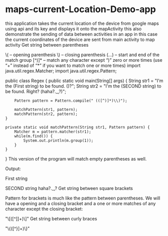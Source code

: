 # maps-current-Location-Demo-app
this application takes the current location of the device from google maps using api and its key and displays it onto the mapActivity this also demonstrate the sending of data between activities in an app in this case the current coordinates of the device are sent from main activity to map activity
Get string between parentheses

\\( – opening parenthesis
\\) – closing parenthesis
(...) – start and end of the match group
[^)]* – match any character except “)” zero or more times (use “+” instead of “*” if you want to match one or more times)
import java.util.regex.Matcher;
import java.util.regex.Pattern;
 
public class Regex
{
    public static void main(String[] args)
    {
        String str1 = "I'm the (First string) to be found. ()?";
        String str2 = "I'm the (SECOND string) to be found. Right? (haha?._,?)";
 
        Pattern pattern = Pattern.compile(" (([^)]*)\\)");
 
        matchPattern(str1, pattern);
        matchPattern(str2, pattern);
    }
 
    private static void matchPattern(String str1, Pattern pattern) {
        Matcher m = pattern.matcher(str1);
        while(m.find()) {
            System.out.println(m.group(1));
        }
    }
}
This version of the program will match empty parentheses as well.

Output:

First string

SECOND string
haha?._,?
Get string between square brackets

Pattern for brackets is much like the pattern between parentheses. We will have a opening and a closing bracket and a one or more matches of any character except the closing bracket:

"\\[([^]]+)\\]"
Get string between curly braces

"\\{([^}]+)\\}"
